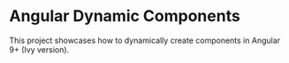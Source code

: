 # Angular Dynamic Components

This project showcases how to dynamically create components in Angular 9+ (Ivy version).

